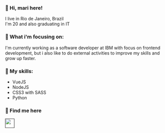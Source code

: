 ### :cherry_blossom: Hi, mari here! 

I live in Rio de Janeiro, Brazil
<br>
I'm 20 and also graduating in IT

### :princess: What i'm focusing on:
I'm currently working as a software developer at IBM with focus on frontend development, but i also like to do external activities to improve my skills and grow up faster.

### :mushroom: My skills:
- VueJS
- NodeJS
- CSS3 with SASS
- Python

### :mag_right: Find me here

<a href=""><img src="https://img-premium.flaticon.com/png/512/1409/1409946.png?token=exp=1621377765~hmac=6834f75c7225e56dcc77be153620c2fc" width="30px"></a>
